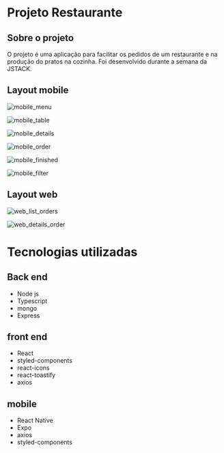 # Projeto Restaurante

## Sobre o projeto
O projeto é uma aplicação para facilitar os pedidos de um restaurante e na produção do pratos na cozinha.
Foi desenvolvido durante a semana da JSTACK.

## Layout mobile

![mobile_menu](https://github.com/Fabricio1805/projeto-restaurante/blob/main/assets/menu.png)

![mobile_table](https://github.com/Fabricio1805/projeto-restaurante/blob/main/assets/table.png)

![mobile_details](https://github.com/Fabricio1805/projeto-restaurante/blob/main/assets/details_product.png)

![mobile_order](https://github.com/Fabricio1805/projeto-restaurante/blob/main/assets/order.png)

![mobile_finished](https://github.com/Fabricio1805/projeto-restaurante/blob/main/assets/finished_order.png)

![mobile_filter](https://github.com/Fabricio1805/projeto-restaurante/blob/main/assets/filter_category.png)


## Layout web

![web_list_orders](https://github.com/Fabricio1805/projeto-restaurante/blob/main/assets/list_orders.png)

![web_details_order](https://github.com/Fabricio1805/projeto-restaurante/blob/main/assets/details_order.png)


# Tecnologias utilizadas


## Back end
 - Node js
 - Typescript
 - mongo
 - Express 

## front end
  - React
  - styled-components
  - react-icons
  - react-toastify
  - axios

## mobile
  - React Native
  - Expo
  - axios
  - styled-components




